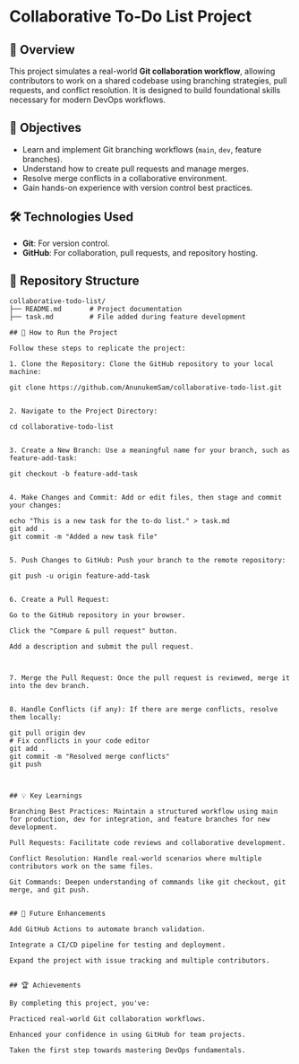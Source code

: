 # Collaborative To-Do List Project

## 🚀 Overview
This project simulates a real-world **Git collaboration workflow**, allowing contributors to work on a shared codebase using branching strategies, pull requests, and conflict resolution. It is designed to build foundational skills necessary for modern DevOps workflows.

## 🎯 Objectives
- Learn and implement Git branching workflows (`main`, `dev`, feature branches).
- Understand how to create pull requests and manage merges.
- Resolve merge conflicts in a collaborative environment.
- Gain hands-on experience with version control best practices.

## 🛠️ Technologies Used
- **Git**: For version control.
- **GitHub**: For collaboration, pull requests, and repository hosting.

## 📂 Repository Structure
```plaintext
collaborative-todo-list/
├── README.md       # Project documentation
├── task.md         # File added during feature development

## 📝 How to Run the Project

Follow these steps to replicate the project:

1. Clone the Repository: Clone the GitHub repository to your local machine:

git clone https://github.com/AnunukemSam/collaborative-todo-list.git


2. Navigate to the Project Directory:

cd collaborative-todo-list


3. Create a New Branch: Use a meaningful name for your branch, such as feature-add-task:

git checkout -b feature-add-task


4. Make Changes and Commit: Add or edit files, then stage and commit your changes:

echo "This is a new task for the to-do list." > task.md
git add .
git commit -m "Added a new task file"


5. Push Changes to GitHub: Push your branch to the remote repository:

git push -u origin feature-add-task


6. Create a Pull Request:

Go to the GitHub repository in your browser.

Click the "Compare & pull request" button.

Add a description and submit the pull request.



7. Merge the Pull Request: Once the pull request is reviewed, merge it into the dev branch.


8. Handle Conflicts (if any): If there are merge conflicts, resolve them locally:

git pull origin dev
# Fix conflicts in your code editor
git add .
git commit -m "Resolved merge conflicts"
git push



## 💡 Key Learnings

Branching Best Practices: Maintain a structured workflow using main for production, dev for integration, and feature branches for new development.

Pull Requests: Facilitate code reviews and collaborative development.

Conflict Resolution: Handle real-world scenarios where multiple contributors work on the same files.

Git Commands: Deepen understanding of commands like git checkout, git merge, and git push.


## 🚀 Future Enhancements

Add GitHub Actions to automate branch validation.

Integrate a CI/CD pipeline for testing and deployment.

Expand the project with issue tracking and multiple contributors.


## 🏆 Achievements

By completing this project, you've:

Practiced real-world Git collaboration workflows.

Enhanced your confidence in using GitHub for team projects.

Taken the first step towards mastering DevOps fundamentals.




